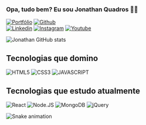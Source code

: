 ### Opa, tudo bem? Eu sou Jonathan Quadros 👋😎

[![Portfólio](https://img.shields.io/website-up-down-green-red/http/monip.org.svg)](https://jotta.dev.br)
[![Github](https://img.shields.io/github/followers/jottacode.svg?style=social&label=Follow&maxAge=2592000)](https://github.com/jottacode)<br/>
[![Linkedin](https://img.shields.io/badge/LinkedIn-0077B5?style=for-the-badge&logo=linkedin&logoColor=white)](https://www.linkedin.com/in/jotaquadros/)
[![Instagram](https://img.shields.io/badge/Instagram-E4405F?style=for-the-badge&logo=instagram&logoColor=white)](https://instagram.com/jottadev)
[![Youtube](https://img.shields.io/badge/YouTube-FF0000?style=for-the-badge&logo=youtube&logoColor=white)](https://www.youtube.com/channel/UC_xQypOQYPHdTHKJqV6V0sQ)

![Jonathan GitHub stats](https://github-readme-stats.vercel.app/api?username=jottacode&count_private=true&show_icons=true&theme=algolia)

## Tecnologias que domino

<div style="display: inline_block">
  <img alt="HTML5" title="HTML5" src="https://img.shields.io/badge/HTML5-E34F26?style=for-the-badge&logo=html5&logoColor=white">
  <img alt="CSS3" title="CSS3" src="https://img.shields.io/badge/CSS3-1572B6?style=for-the-badge&logo=css3&logoColor=white">
  <img alt="JAVASCRIPT" title="JAVASCRIPT" src="https://img.shields.io/badge/JavaScript-F7DF1E?style=for-the-badge&logo=javascript&logoColor=black">
</div>

## Tecnologias que estudo atualmente

<div style="display: inline_block">
  <img alt="React" title="React" src="https://img.shields.io/badge/React-20232A?style=for-the-badge&logo=react&logoColor=61DAFB">
  <img alt="Node.JS" title="Node.JS" src="https://img.shields.io/badge/Node.js-43853D?style=for-the-badge&logo=node.js&logoColor=white">
  <img alt="MongoDB" title="MongoDB" src="https://img.shields.io/badge/MongoDB-4EA94B?style=for-the-badge&logo=mongodb&logoColor=white">
  <img alt="jQuery" title="jQuery" src="https://img.shields.io/badge/jQuery-0769AD?style=for-the-badge&logo=jquery&logoColor=white">
</div>

![Snake animation](https://github.com/jottacode/jottacode/blob/output/github-contribution-grid-snake.svg)
